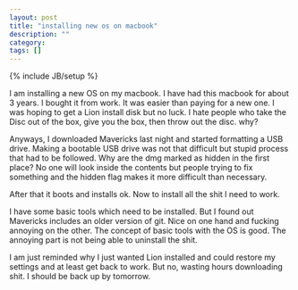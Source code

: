 ```yaml
---
layout: post
title: "installing new os on macbook"
description: ""
category: 
tags: []
---
```

{% include JB/setup %}

I am installing a new OS on my macbook. I have had this macbook for
about 3 years. I bought it from work. It was easier than paying for a
new one. I was hoping to get a Lion install disk but no luck. I hate
people who take the Disc out of the box, give you the box, then throw
out the disc. why?

Anyways, I downloaded Mavericks last night and started formatting a USB
drive. Making a bootable USB drive was not that difficult but stupid
process that had to be followed. Why are the dmg marked as hidden in the
first place? No one will look inside the contents but people trying to
fix something and the hidden flag makes it more difficult than
necessary.

After that it boots and installs ok. Now to install all the shit I need
to work.

I have some basic tools which need to be installed. But I found out
Mavericks includes an older version of git. Nice on one hand and fucking
annoying on the other. The concept of basic tools with the OS is good.
The annoying part is not being able to uninstall the shit.

I am just reminded why I just wanted Lion installed and could restore my
settings and at least get back to work. But no, wasting hours
downloading shit. I should be back up by tomorrow.
